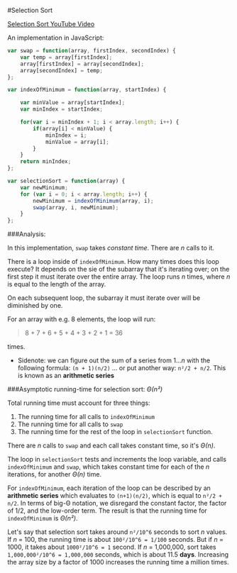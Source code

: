 #Selection Sort

[Selection Sort YouTube Video](https://youtu.be/f8hXR_Hvybo)

An implementation in JavaScript:

```javascript
var swap = function(array, firstIndex, secondIndex) {
    var temp = array[firstIndex];
    array[firstIndex] = array[secondIndex];
    array[secondIndex] = temp;
};

var indexOfMinimum = function(array, startIndex) {

    var minValue = array[startIndex];
    var minIndex = startIndex;

    for(var i = minIndex + 1; i < array.length; i++) {
        if(array[i] < minValue) {
            minIndex = i;
            minValue = array[i];
        }
    }
    return minIndex;
};

var selectionSort = function(array) {
    var newMinimum;
    for (var i = 0; i < array.length; i++) {
        newMinimum = indexOfMinimum(array, i);
        swap(array, i, newMinimum);
    }
};
```

###Analysis:

In this implementation, `swap` takes *constant time*. There are *n* calls to it.

There is a loop inside of `indexOfMinimum`. How many times does this loop execute? It depends on the sie of the subarray that it's iterating over; on the first step it must iterate over the entire array. The loop runs *n* times, where *n* is equal to the length of the array.

On each subsequent loop, the subarray it must iterate over will be diminished by one.

For an array with e.g. 8 elements, the loop will run:
> 8 + 7 + 6 + 5 + 4 + 3 + 2 + 1 = 36

times.

* Sidenote: we can figure out the sum of a series from 1...*n* with the following formula: `(n + 1)(n/2)` ... or put another way: `n²/2 + n/2`. This is known as an **arithmetic series**

###Asymptotic running-time for selection sort: *Θ(n²)*

Total running time must account for three things:
1. The running time for all calls to `indexOfMinimum`
2. The running time for all calls to `swap`
3. The running time for the rest of the loop in `selectionSort` function.

There are *n* calls to `swap` and each call takes constant time, so it's *Θ(n)*.

The loop in `selectionSort` tests and increments the loop variable, and calls `indexOfMinimum` and `swap`, which takes constant time for each of the *n* iterations, for another *Θ(n)* time.

For `indexOfMinimum`, each iteration of the loop can be described by an **arithmetic series** which evaluates to `(n+1)(n/2)`, which is equal to `n²/2 + n/2`. In terms of big-Θ notation, we disregard the constant factor, the factor of 1/2, and the low-order term. The result is that the running time for `indexOfMinimum` is *Θ(n²)*.

Let's say that selection sort takes around `n²/10^6` seconds to sort *n* values. If *n* = 100, the running time is about `100²/10^6 = 1/100` seconds. But if *n* = 1000, it takes about `1000²/10^6 = 1` second. If *n* = 1,000,000, sort takes `1,000,000²/10^6 = 1,000,000` seconds, which is about 11.5 **days**. Increasing the array size by a factor of 1000 increases the running time a million times.
